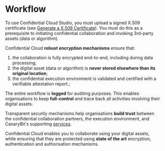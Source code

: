 # Workflow

To use Confidential Cloud Studio, you must upload a signed X.509 certificate (see [Generate a X.509 Certificate](x509_certificate.md)). You must do this as a prerequisite to initiating confidential collaboration and invoking 3rd-party assets (data or algorithm).

Confidential Cloud **robust encryption mechanisms** ensure that:

1. the collaboration is fully encrypted end-to-end, including during data processing;
2. the digital asset (data or algorithm) is **never stored elsewhere than its original location**;
3. the confidential execution environment is validated and certified with a verifiable attestation report.;

The entire workflow is **logged** for auditing purposes. This enables organisations to keep **full-control** and trace back all activities involving their digital assets.

Transparent security mechanisms help organisations **build trust** between the
confidential collaboration partners, the execution environment, and CanaryBit's supporting [services](architecture.md).

Confidential Cloud enables you to collaborate using your digital assets, while ensuring that they are protected using **state of the art** encryption, authentication and authorisation mechanisms.
